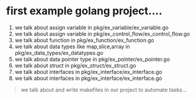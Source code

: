 # first example golang project....

1. we talk about assign variable in pkg/ex_variable/ex_variable.go
2. we talk about assign variable in pkg/ex_control_flow/ex_control_flow.go
3. we talk about function in pkg/ex_function/ex_function.go
4. we talk about data types like map,slice,array in pkg/ex_data_types/ex_datatypes.go
5. we talk about data pointer type in pkg/ex_pointer/ex_pointer.go
6. we talk about struct in pkg/ex_struct/ex_struct.go
7. we talk about interfaces in pkg/ex_interface/ex_interface.go
8. we talk about interfaces in pkg/ex_interface/ex_interface.go

> we talk about and write makefiles in our project to automate tasks...